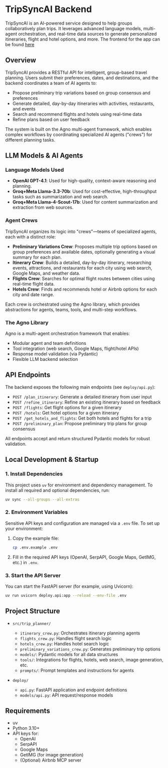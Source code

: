 # TripSyncAI Backend

TripSyncAI is an AI-powered service designed to help groups collaboratively plan trips. It leverages advanced language models, multi-agent orchestration, and real-time data sources to generate personalized itineraries, flight and hotel options, and more. The frontend for the app can be found [here](https://github.com/terpiljenya/pack-trip)


## Overview

TripSyncAI provides a RESTful API for intelligent, group-based travel planning. Users submit their preferences, dates, and destinations, and the backend coordinates a team of AI agents to:

- Propose preliminary trip variations based on group consensus and preferences
- Generate detailed, day-by-day itineraries with activities, restaurants, and events
- Search and recommend flights and hotels using real-time data
- Refine plans based on user feedback

The system is built on the Agno multi-agent framework, which enables complex workflows by coordinating specialized AI agents ("crews") for different planning tasks.


## LLM Models & AI Agents

### Language Models Used

- **OpenAI GPT-4.1**: Used for high-quality, context-aware reasoning and planning.
- **Groq+Meta Llama-3.3-70b**: Used for cost-effective, high-throughput tasks such as summarization and web search.
- **Groq+Meta Llama-4-Scout-17b**: Used for content summarization and extraction from web sources.

### Agent Crews

TripSyncAI organizes its logic into "crews"—teams of specialized agents, each with a distinct role:

- **Preliminary Variations Crew**: Proposes multiple trip options based on group preferences and available dates, optionally generating a visual summary for each plan.
- **Itinerary Crew**: Builds a detailed, day-by-day itinerary, researching events, attractions, and restaurants for each city using web search, Google Maps, and weather data.
- **Flights Crew**: Searches for optimal flight routes between cities using real-time flight data.
- **Hotels Crew**: Finds and recommends hotel or Airbnb options for each city and date range.

Each crew is orchestrated using the Agno library, which provides abstractions for agents, teams, tools, and multi-step workflows.

### The Agno Library

Agno is a multi-agent orchestration framework that enables:

- Modular agent and team definitions
- Tool integration (web search, Google Maps, flight/hotel APIs)
- Response model validation (via Pydantic)
- Flexible LLM backend selection


## API Endpoints

The backend exposes the following main endpoints (see `deploy/api.py`):

- `POST /plan_itinerary`: Generate a detailed itinerary from user input
- `POST /refine_itinerary`: Refine an existing itinerary based on feedback
- `POST /flights`: Get flight options for a given itinerary
- `POST /hotels`: Get hotel options for a given itinerary
- `POST /get_hotels_and_flights`: Get both hotels and flights for a trip
- `POST /preliminary_plan`: Propose preliminary trip plans for group consensus

All endpoints accept and return structured Pydantic models for robust validation.


## Local Development & Startup

### 1. Install Dependencies

This project uses `uv` for environment and dependency management. To install all required and optional dependencies, run:

```bash
uv sync --all-groups --all-extras
```

### 2. Environment Variables

Sensitive API keys and configuration are managed via a `.env` file. To set up your environment:

1. Copy the example file:
   ```bash
   cp .env.example .env
   ```
2. Fill in the required API keys (OpenAI, SerpAPI, Google Maps, GetIMG, etc.) in `.env`.

### 3. Start the API Server

You can start the FastAPI server (for example, using Uvicorn):

```bash
uv run uvicorn deploy.api:app --reload --env-file .env
```


## Project Structure

- `src/trip_planner/`
  - `itinerary_crew.py`: Orchestrates itinerary planning agents
  - `flights_crew.py`: Handles flight search logic
  - `hotels_crew.py`: Handles hotel search logic
  - `preliminary_variations_crew.py`: Generates preliminary trip options
  - `models/`: Pydantic models for all data structures
  - `tools/`: Integrations for flights, hotels, web search, image generation, etc.
  - `prompts/`: Prompt templates and instructions for agents

- `deploy/`
  - `api.py`: FastAPI application and endpoint definitions
  - `models/api.py`: API request/response models


## Requirements

- uv
- Python 3.10+
- API keys for:
  - OpenAI
  - SerpAPI
  - Google Maps
  - GetIMG (for image generation)
  - (Optional) Airbnb MCP server
